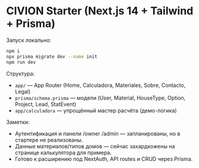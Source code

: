 # CIVION Starter (Next.js 14 + Tailwind + Prisma)

Запуск локально:
```bash
npm i
npx prisma migrate dev --name init
npm run dev
```

Структура:
- `app/` — App Router (Home, Calculadora, Materiales, Sobre, Contacto, Legal)
- `prisma/schema.prisma` — модели (User, Material, HouseType, Option, Project, Lead, StatEvent)
- `app/calculadora` — упрощённый мастер расчёта (демо-логика)

Заметки:
- Аутентификация и панели /owner /admin — запланированы, но в стартере не реализованы.
- Данные материалов/типов домов — сейчас захардкожены на странице калькулятора для примера.
- Готово к расширению под NextAuth, API routes и CRUD через Prisma.
